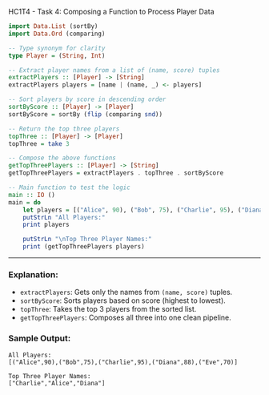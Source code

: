 HC1T4 - Task 4: Composing a Function to Process Player Data



```haskell
import Data.List (sortBy)
import Data.Ord (comparing)

-- Type synonym for clarity
type Player = (String, Int)

-- Extract player names from a list of (name, score) tuples
extractPlayers :: [Player] -> [String]
extractPlayers players = [name | (name, _) <- players]

-- Sort players by score in descending order
sortByScore :: [Player] -> [Player]
sortByScore = sortBy (flip (comparing snd))

-- Return the top three players
topThree :: [Player] -> [Player]
topThree = take 3

-- Compose the above functions
getTopThreePlayers :: [Player] -> [String]
getTopThreePlayers = extractPlayers . topThree . sortByScore

-- Main function to test the logic
main :: IO ()
main = do
    let players = [("Alice", 90), ("Bob", 75), ("Charlie", 95), ("Diana", 88), ("Eve", 70)]
    putStrLn "All Players:"
    print players

    putStrLn "\nTop Three Player Names:"
    print (getTopThreePlayers players)
```

---

### Explanation:

* `extractPlayers`: Gets only the names from `(name, score)` tuples.
* `sortByScore`: Sorts players based on score (highest to lowest).
* `topThree`: Takes the top 3 players from the sorted list.
* `getTopThreePlayers`: Composes all three into one clean pipeline.

### Sample Output:

```
All Players:
[("Alice",90),("Bob",75),("Charlie",95),("Diana",88),("Eve",70)]

Top Three Player Names:
["Charlie","Alice","Diana"]
```


